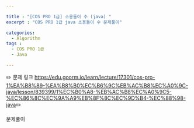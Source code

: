 ```yaml
---

title : "[COS PRO 1급] 소용돌이 수 (java) "
excerpt : "COS PRO 1급 java 소용돌이 수 문제풀이"

categories:
  - Algorithm
tags :
  - COS PRO 1급  
  - Java

---
```


:pencil2: 문제 링크 <https://edu.goorm.io/learn/lecture/17301/cos-pro-1%EA%B8%89-%EA%B8%B0%EC%B6%9C%EB%AC%B8%EC%A0%9C-java/lesson/839399/1%EC%B0%A8-%EB%AC%B8%EC%A0%9C5-%EC%86%8C%EC%9A%A9%EB%8F%8C%EC%9D%B4-%EC%88%98-java>:pencil2:


문제풀이

<script src="https://gist.github.com/leejieun1121/1e70e7d1912d20d1c37a25fd541ca20f.js"></script>
